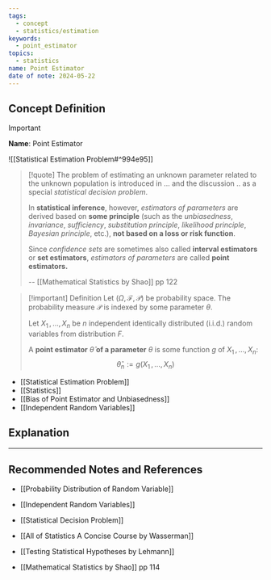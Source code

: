 ```yaml
---
tags:
  - concept
  - statistics/estimation
keywords:
  - point_estimator
topics:
  - statistics
name: Point Estimator
date of note: 2024-05-22
---
```


## Concept Definition

>[!important]
>**Name**: Point Estimator

![[Statistical Estimation Problem#^994e95]]


>[!quote] 
>The problem of estimating an unknown parameter related to the unknown population is introduced in ... and the discussion .. as a special *statistical decision problem*.
>
>In **statistical inference**, however, *estimators of parameters* are derived based on **some principle** (such as the *unbiasedness*, *invariance*, *sufficiency*, *substitution principle*, *likelihood principle*, *Bayesian principle*, etc.), **not based on a loss or risk function**. 
>
>Since *confidence sets* are sometimes also called **interval estimators** or **set estimators**, *estimators of parameters* are called **point estimators.**
> 
>-- [[Mathematical Statistics by Shao]] pp 122


>[!important] Definition
>Let $(\Omega, \mathscr{F}, \mathcal{P})$ be probability space. The probability measure $\mathcal{P}$ is indexed by some parameter $\theta$.  
>
>Let $X_{1} \,{,}\ldots{,}\, X_{n}$ be $n$ independent identically distributed (i.i.d.) random variables from distribution $F$. 
>
>A **point estimator** $\hat{\theta}$ **of a parameter** $\theta$ is some function $g$ of $X_{1} \,{,}\ldots{,}\, X_{n}$:
>$$
>\hat{\theta}_{n} := g\left( X_{1} \,{,}\ldots{,}\, X_{n} \right)
>$$

- [[Statistical Estimation Problem]]
- [[Statistics]]
- [[Bias of Point Estimator and Unbiasedness]]
- [[Independent Random Variables]]

## Explanation





-----------
##  Recommended Notes and References


- [[Probability Distribution of Random Variable]]
- [[Independent Random Variables]]

- [[Statistical Decision Problem]]


- [[All of Statistics A Concise Course by Wasserman]]
- [[Testing Statistical Hypotheses by Lehmann]]
- [[Mathematical Statistics by Shao]] pp 114